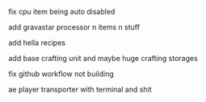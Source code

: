fix cpu item being auto disabled

add gravastar processor n items n stuff

add hella recipes

add base crafting unit and maybe huge crafting storages

fix github workflow not building

ae player transporter with terminal and shit